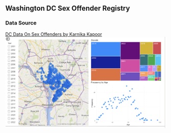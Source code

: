<h2>Washington DC Sex Offender Registry</h2>
<h3>Data Source</h3> 
<a href="https://www.kaggle.com/datasets/karnikakapoor/sex-offender-registry?select=Sex_Offender_Registry+%28Aug22%29.csv">DC Data On Sex Offenders by Karnika Kapoor</a>
<img src="https://github.com/ptorres1126/PowerBI-Projects/blob/main/dc_sex_offender_registry.png" alt="power bi dc sex offender dashboard">

